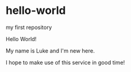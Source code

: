 # hello-world
my first repository

Hello World!

My name is Luke and I'm new here.

I hope to make use of this service in good time!
